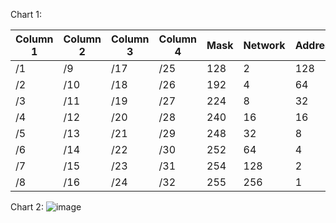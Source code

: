 Chart 1:

|Column 1|Column 2|Column 3|Column 4|Mask|Network|Addresses|
|--------|--------|--------|--------|----|-------|---------|
|/1      |/9       |/17     |/25     |128 |2      |128     |
|/2      |/10      |/18     |/26     |192 |4      |64      |
|/3      |/11      |/19     |/27     |224 |8      |32      |
|/4      |/12      |/20     |/28     |240 |16     |16      |
|/5      |/13      |/21     |/29     |248 |32     |8       |
|/6      |/14      |/22     |/30     |252 |64     |4       |
|/7      |/15      |/23     |/31     |254 |128    |2       |
|/8      |/16      |/24     |/32     |255 |256    |1       |

Chart 2:
![image](https://user-images.githubusercontent.com/66635295/164542668-3a6305d5-e2c9-4990-8bd3-8d19509cd2e8.png)

